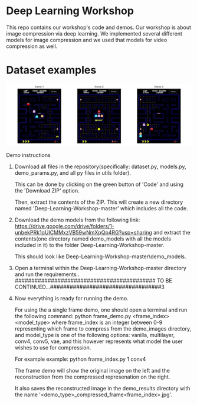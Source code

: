 # Deep Learning Workshop

This repo contains our workshop's code and demos. Our workshop is about image compression via deep learning. We implemented several different models for image compression and we used that models for video compression as well.

# Dataset examples

![alt text](https://github.com/bloch/Deep-Learning-Workshop/blob/master/Visualizations/dataset_examples.png?raw=true)



Demo instructions
1. Download all files in the repository(specifically: dataset.py, models.py, demo_params.py, and all py files in utils folder).
   
   This can be done by clicking on the green button of 'Code' and using the 'Download ZIP' option.
   
   Then, extract the contents of the ZIP. This will create a new directory named 'Deep-Learning-Workshop-master' which includes all the code.
   
2. Download the demo models from the following link:
   https://drive.google.com/drive/folders/1-unbekPRk1qUICMMxzVB59wNmXpQp4RG?usp=sharing
   and extract the contents(one directory named demo_models with all the models included in it) to the folder Deep-Learning-Workshop-master.
   
   This should look like Deep-Learning-Workshop-master\demo_models.
   
3. Open a terminal within the Deep-Learning-Workshop-master directory and run the requirements..
   ########################################### TO BE CONTINUED...##################################3
4. Now everything is ready for running the demo.
   
   For using the a single frame demo, one should open a terminal and run the following command:
        python frame_demo.py <frame_index> <model_type>
   where frame_index is an integer between 0-9 representing which frame to compress from the demo_images directory, and model_type is one of the following options: vanilla,          multilayer, conv4, conv5, vae, and this however represents what model the user wishes to use for compression.
   
   For example example:    python frame_index.py 1 conv4
   
   The frame demo will show the original image on the left and the reconstruction from the compressed represenation on the right.
   
   It also saves the reconstructed image in the demo_results directory with the name '<demo_type>_compressed_frame<frame_index>.jpg'.
   

